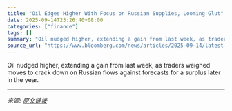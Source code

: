 ```yaml
---
title: "Oil Edges Higher With Focus on Russian Supplies, Looming Glut"
date: 2025-09-14T23:26:40+08:00
categories: ["finance"]
tags: []
summary: "Oil nudged higher, extending a gain from last week, as traders weighed moves to crack down on Russian flows against forecasts for a surplus later in the year."
source_url: "https://www.bloomberg.com/news/articles/2025-09-14/latest-oil-market-news-and-analysis-for-sept-15"
---
```


Oil nudged higher, extending a gain from last week, as traders weighed moves to crack down on Russian flows against forecasts for a surplus later in the year.

---

*来源: [原文链接](https://www.bloomberg.com/news/articles/2025-09-14/latest-oil-market-news-and-analysis-for-sept-15)*
